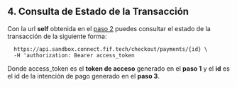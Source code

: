 ## 4. Consulta de Estado de la Transacción

Con la url **self** obtenida en el [paso 2](intencion-de-pago-wp.md) puedes consultar el estado de la transacción de la siguiente forma:

```curl -X GET \
  https://api.sandbox.connect.fif.tech/checkout/payments/{id} \
  -H 'authorization: Bearer access_token
```

Donde access_token es el **token de acceso** generado en el **paso 1** y el **id** es el id de la intención de pago generado en el **paso 3**.
  
  
